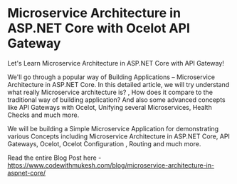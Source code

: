 # Microservice Architecture in ASP.NET Core with Ocelot API Gateway

Let's Learn Microservice Architecture in ASP.NET Core with API Gateway!

We'll go through a popular way of Building Applications – Microservice Architecture in ASP.NET Core. In this detailed article, we will try understand what really Microservice architecture is? , How does it compare to the traditional way of building application? And also some advanced concepts like API Gateways with Ocelot, Unifying several Microservices, Health Checks and much more.

We will be building a Simple Microservice Application for demonstrating various Concepts including Microservice Architecture in ASP.NET Core, API Gateways, Ocelot, Ocelot Configuration , Routing and much more.

Read the entire Blog Post here - https://www.codewithmukesh.com/blog/microservice-architecture-in-aspnet-core/
